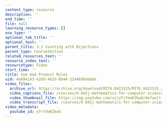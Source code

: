 ```yaml
---
content_type: resource
description: ''
end_time: ''
file: null
learning_resource_types: []
ocw_type: ''
optional_tab_title: ''
optional_text: ''
parent_title: 3.3 Counting with Bijections
parent_type: CourseSection
related_resources_text: ''
resource_index_text: ''
resourcetype: Video
start_time: ''
title: Sum And Product Rules
uid: 4a69e143-e2dd-462d-8b44-1244698abebe
video_files:
  archive_url: https://archive.org/download/MIT6.042JS15/MIT6_042JS15_rulescount_video_ipod.mp4
  video_captions_file: /courses/6-042j-mathematics-for-computer-science-spring-2015/ff3cc991666c519397632980468e401a_yTrtVwKZkwU.vtt
  video_thumbnail_file: https://img.youtube.com/vi/yTrtVwKZkwU/default.jpg
  video_transcript_file: /courses/6-042j-mathematics-for-computer-science-spring-2015/f33c1e9c1908fcffe427b47f349d0aca_yTrtVwKZkwU.pdf
video_metadata:
  youtube_id: yTrtVwKZkwU
---
```

